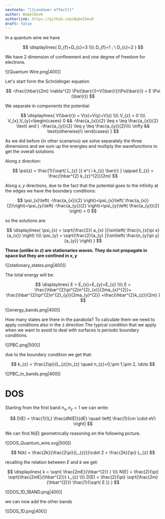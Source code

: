 ```yaml
---
nextnote: "[[Landauer effect]]"
author: BabelDev0
authorlink: https://github.com/BabelDev0
draft: false
---
```

In a quantum wire we have 

$$ 
\displaylines{
D_{f}+D_{c}=3 \\\\
D_{f}=1 ; \ D_{c}=2
}
$$

We have 2 dimension of confinement and one degree of freedom for electrons.

![[Quantum Wire.png|400]]

Let's start form the Schrödinger equation

$$
-\frac{\hbar}{2m} \nabla^{2} \Psi(\bar{r})+V(\bar{r})\Psi(\bar{r}) = E \Psi (\bar{r})
$$

We separate in components the potential:

$$
\displaylines{
V(\bar{r}) = V(x)+V(y)+V(z)
\\\\
V_{z} = 0
\\\\
V_{x},V_{y}=\begin{cases}  
0 && -\frac{a_{x}}{2} \leq x \leq \frac{a_{x}}{2} \text{ and } -\frac{a_{y}}{2} \leq y \leq \frac{a_{y}}{2}\\\\
\infty && \text{otherwise}\\
\end{cases}
}
$$

As we did before (in other scenarios) we solve separately the three dimensions and we sum up the energies and multiply the wavefunctions to get the overall solutions

Along $z$ direction:

$$
\psi(z) = \frac{1}{\sqrt{ L_{z} }} e^{ i k_{z} \bar{r} } \qquad E_{z} = \frac{\hbar^{2} k_{z}^{2}}{2m}
$$

Along $x,y$ directions, due to the fact that the potential goes to the infinity at the edges we have the boundary conditions:

$$
\psi_{x}\left( -\frac{a_{x}}{2} \right)=\psi_{x}\left( \frac{a_{x}}{2}\right)=\psi_{y}\left( -\frac{a_{y}}{2} \right)=\psi_{y}\left( \frac{a_{y}}{2} \right) = 0
$$

so the solutions are:

$$
\displaylines{
\psi_{x} = \sqrt{\frac{2}{ a_{x} }}\sin\left( \frac{n_{x}\pi x}{a_{x}} \right)
\\\\
\psi_{y} = \sqrt{\frac{2}{a_{y} }}\sin\left( \frac{n_{y}\pi y}{a_{y}} \right)
}
$$

**These (unlike in $z$) are stationaries waves. They do not propagate in space but they are confined in $x,y$**

![[stationary_states.png|400]]


The total energy will be:

$$
\displaylines{
E = E_{x}+E_{y}+E_{z}
\\\\
E = \frac{\hbar^{2}\pi^{2}n^{2}_{x}}{2ma_{x}^{2}}+
\frac{\hbar^{2}\pi^{2}n^{2}_{y}}{2ma_{y}^{2}}
+\frac{\hbar^{2}k_{z}}{2m}
}
$$

![[energy_bands.png|400]]

How many states are there in the parabola? To calculate them we need to apply conditions also in the z direction The typical condition that we apply when we want to avoid to deal with surfaces is periodic boundary conditions.

![[PBC.png|500]]

due to the boundary condition we get that:

$$
k_{z} = \frac{2\pi}{L_{z}}n_{z} \quad n_{z}=0,\pm 1,\pm 2, \dots
$$

![[PBC_in_bands.png|400]]

# DOS

Starting from the first band $n_x,n_{y}=1$ we can write:

$$
D(E) = \frac{1}{L} \frac{dN(E)}{dE} \quad \left[ \frac{1}{cm \cdot eV} \right]
$$

We can find $N(E)$ geometrically reasoning on the following picture.

![[DOS_Quantum_wire.svg|500]]

$$
N(k) = \frac{2k}{\frac{2\pi}{L_{z}}}\cdot 2 = \frac{2k}{\pi} L_{z}
$$

recalling the relation between $E$ and $k$ we get:

$$
\displaylines{
k = \sqrt{ \frac{2mE}{\hbar^{2}} }
\\\\
N(E) = \frac{2}{\pi} \sqrt{\frac{2mE}{\hbar^{2}}} L_{z}
\\\\
D(E) = \frac{2}{\pi} \sqrt{\frac{2m}{\hbar^{2}}} \frac{1}{\sqrt{ E }}
}
$$

![[DOS_1D_1BAND.png|400]]

we can now add the other bands

![[DOS_1D.png|400]]